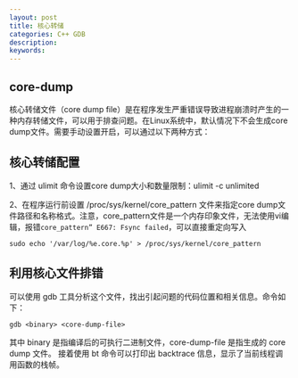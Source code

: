 ```yaml
---
layout: post
title: 核心转储
categories: C++ GDB
description: 
keywords: 
---
```



## core-dump

核心转储文件（core dump file）是在程序发生严重错误导致进程崩溃时产生的一种内存转储文件，可以用于排查问题。在Linux系统中，默认情况下不会生成core dump文件。需要手动设置开启，可以通过以下两种方式：


## 核心转储配置
1、通过 ulimit 命令设置core dump大小和数量限制：ulimit -c unlimited

2、在程序运行前设置 /proc/sys/kernel/core_pattern 文件来指定core dump文件路径和名称格式。注意，core_pattern文件是一个内存印象文件，无法使用vi编辑，报错`core_pattern” E667: Fsync failed`，可以直接重定向写入
```shell
sudo echo '/var/log/%e.core.%p' > /proc/sys/kernel/core_pattern
```

## 利用核心文件排错
可以使用 gdb 工具分析这个文件，找出引起问题的代码位置和相关信息。命令如下：
```shell
gdb <binary> <core-dump-file>
```
其中 binary 是指编译后的可执行二进制文件，core-dump-file 是指生成的 core dump 文件。
接着使用 bt 命令可以打印出 backtrace 信息，显示了当前线程调用函数的栈帧。